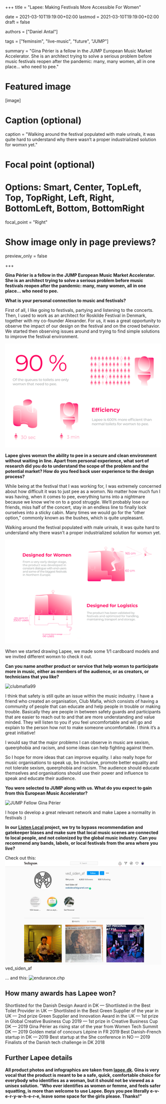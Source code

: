 +++
title = "Lapee: Making Festivals More Accessible For Women"

date = 2021-03-10T19:19:00+02:00
lastmod = 2021-03-10T19:19:00+02:00
draft = false

authors = ["Daniel Antal"]

tags = ["feminsim", "live-music", "future", "JUMP"]

summary = "Gina Périer is a fellow in the JUMP European Music Market Accelerator. She is an architect trying to solve a serious problem before music festivals reopen after the pandemic: many, many women, all in one place… who need to pee."

# Featured image
[image]
  # Caption (optional)
  caption = "Walking around the festival populated with male urinals, it was quite hard to understand why there wasn’t a proper industrialized solution for womxn yet."

  # Focal point (optional)
  # Options: Smart, Center, TopLeft, Top, TopRight, Left, Right, BottomLeft, Bottom, BottomRight
  focal_point = "Right"

  # Show image only in page previews?
  preview_only = false

+++

**Gina Périer is a fellow in the JUMP European Music Market Accelerator. She is an architect trying to solve a serious problem before music festivals reopen after the pandemic: many, many women, all in one place… who need to pee.**

**What is your personal connection to music and festivals?**

First of all, I like going to festivals, partying and listening to the concerts. Then, I used to work as an architect for Roskilde Festival in Denmark, together with my co-founder Alexander. For us, it was a great opportunity to observe the impact of our design on the festival and on the crowd behavior. We started then observing issues around and trying to find simple solutions to improve the festival environment.

![Efficiency of urinals](lapee_efficiency.png)

**Lapee gives womxn the ability to pee in a secure and clean environment without waiting in line. Apart from personal experience, what sort of research did you do to understand the scope of the problem and the potential market? How do you feed back user experience to the design process?**

While being at the festival that I was working for, I was extremely concerned about how difficult it was to just pee as a womxn. No matter how much fun I was having, when it comes to pee, everything turns into a nightmare because we know we’re on to a good struggle. We’ll probably lose our friends, miss half of the concert, stay in an endless line to finally lock ourselves into a sticky cabin. Many times we would go for the “other option,” commonly known as the bushes, which is quite unpleasant.

Walking around the festival populated with male urinals, it was quite hard to understand why there wasn’t a proper industrialized solution for womxn yet.

![Urinal designed for women](lapee_design.png)

When we started drawing Lapee, we made some 1/1 cardboard models and we invited different womxn to check it out.

**Can you name another product or service that help womxn to participate more in music, either as members of the audience, or as creators, or technicians that you like?**

![clubmafia99](clubmaffia99.png)

I think that safety is still quite an issue within the music industry. I have a friend who created an organisation, Club Mafia, which consists of having a community of people that can educate and help people in trouble or making trouble. Basically they are people in between safety guards and participants that are easier to reach out to and that are more understanding and value minded. They will listen to you if you feel uncomfortable and will go and explain to the person how not to make someone uncomfortable. I think it’s a great initiative!

I would say that the major problems I can observe in music are sexism, queerphobia and racism, and some ideas can help fighting against them.

So I hope for more ideas that can improve equality. I also really hope for music organisations to speak up, be inclusive, promote better equality and not tolerate sexism, queerphobia and racism. The audience should educate themselves and organisations should use their power and influence to speak and educate their audience.

**You were selected to JUMP along with us. What do you expect to gain from this European Music Accelerator?**

![JUMP Fellow Gina Périer](JUMP_Gina_Périer.png)

I hope to develop a great relevant network and make Lapee a normality in festivals :)

**In our [Listen Local](https://dataandlyrics.com/project/listen-local/) project, we try to bypass recommendation and gatekeeper biases and make sure that local music scenes are connected to local people, and not colonized by the global music industry. Can you recommend any bands, labels, or local festivals from the area where you live?**

Check out this:
![ved_siden_af](ved_siden_af.png)
ved_siden_af

… and this:
![endurance.chp](endurance_chp.png)


## How many awards has Lapee won?
Shortlisted for the Danish Design Award in DK — Shortlisted in the Best Toilet Provider in UK — Shortlisted in the Best Green Supplier of the year in UK — 2nd prize Green Supplier and Innovation Award in the UK — 1st prize in Global Creative Business Cup 2019 — 1st prize in Creative Business Cup DK — 2019 Gina Périer as rising star of the year from Women Tech Summit DK — 2019 Golden metal of concours Lépine in FR 2019 Best Danish-French startup in DK — 2019 Best startup at the She conference in NO — 2019 Finalists of the Danish tech challenge in DK 2018

## Further Lapee details

**All product photos and infographics are taken from [lapee.dk](https://www.lapee.dk/). Gina is very vocal that the product is meant to be a safe, quick, comfortable choice for everybody who identifies as a woman, but it should not be viewed as a unisex solution. “Who ever identifies as women or femme, and feels safer squatting, is more than welcome to use Lapee. Boys you pee literally e-v-e-r-y-w-h-e-r-e, leave some space for the girls please. Thanks!”**